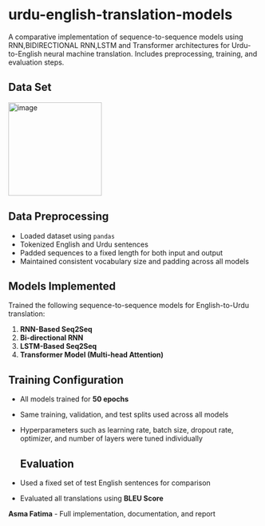 # urdu-english-translation-models
A comparative implementation of sequence-to-sequence models using RNN,BIDIRECTIONAL RNN,LSTM and Transformer architectures for Urdu-to-English neural machine translation. Includes preprocessing, training, and evaluation steps.
## Data Set
<img width="187" alt="image" src="https://github.com/user-attachments/assets/34376a1f-3ae3-44e4-a0ca-768a629e3931" />


##  Data Preprocessing
- Loaded dataset using `pandas`
- Tokenized English and Urdu sentences
- Padded sequences to a fixed length for both input and output
- Maintained consistent vocabulary size and padding across all models
  
##  Models Implemented
Trained the following sequence-to-sequence models for English-to-Urdu translation:
1. **RNN-Based Seq2Seq**
2. **Bi-directional RNN**
3. **LSTM-Based Seq2Seq**
4. **Transformer Model (Multi-head Attention)**
   
 ##  Training Configuration
- All models trained for **50 epochs**
- Same training, validation, and test splits used across all models
- Hyperparameters such as learning rate, batch size, dropout rate, optimizer, and number of layers were tuned individually
  
  ##  Evaluation
- Used a fixed set of test English sentences for comparison
- Evaluated all translations using **BLEU Score**
  
**Asma Fatima** - Full implementation, documentation, and report
